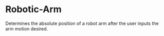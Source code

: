 # Robotic-Arm
Determines the absolute position of a robot arm after the user inputs the arm motion desired.

